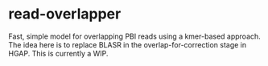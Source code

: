 read-overlapper
===============

Fast, simple model for overlapping PBI reads using a kmer-based approach.
The idea here is to replace BLASR in the overlap-for-correction stage in 
HGAP. This is currently a WIP.

